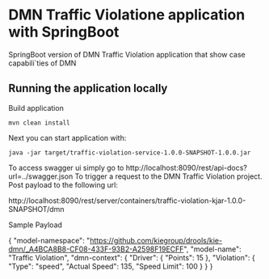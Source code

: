 DMN Traffic Violatione application with SpringBoot
========================================

SpringBoot version of DMN Traffic Violation application that show case capabili`ties of DMN



Running the application locally
------------------------------

Build application

```
mvn clean install 
```

Next you can start application with:

```
java -jar target/traffic-violation-service-1.0.0-SNAPSHOT-1.0.0.jar
```

To access swagger ui simply go to http://localhost:8090/rest/api-docs?url=../swagger.json
To trigger a request to the DMN Traffic Violation project. Post payload to the following url:

http://localhost:8090/rest/server/containers/traffic-violation-kjar-1.0.0-SNAPSHOT/dmn

Sample Payload

{
  "model-namespace": "https://github.com/kiegroup/drools/kie-dmn/_A4BCA8B8-CF08-433F-93B2-A2598F19ECFF",
  "model-name": "Traffic Violation",
  "dmn-context": {
    "Driver": {
      "Points": 15
    },
    "Violation": {
      "Type": "speed",
      "Actual Speed": 135,
      "Speed Limit": 100
    }
  }
}
 
